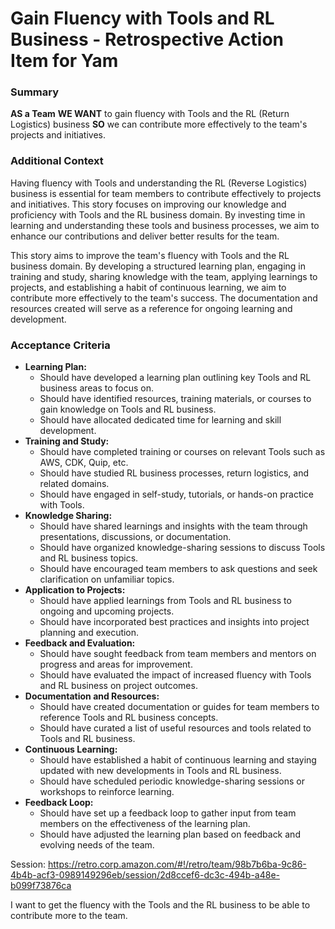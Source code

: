 
# Gain Fluency with  Tools and RL Business - Retrospective Action Item for Yam
### Summary
**AS a Team**
**WE WANT** to gain fluency with  Tools and the RL (Return Logistics) business
**SO** we can contribute more effectively to the team's projects and initiatives.

### Additional Context
Having fluency with  Tools and understanding the RL (Reverse Logistics) business is essential for team members to contribute effectively to projects and initiatives. This story focuses on improving our knowledge and proficiency with  Tools and the RL business domain. By investing time in learning and understanding these tools and business processes, we aim to enhance our contributions and deliver better results for the team.

This story aims to improve the team's fluency with  Tools and the RL business domain. By developing a structured learning plan, engaging in training and study, sharing knowledge with the team, applying learnings to projects, and establishing a habit of continuous learning, we aim to contribute more effectively to the team's success. The documentation and resources created will serve as a reference for ongoing learning and development.


### Acceptance Criteria

- **Learning Plan:**
  - Should have developed a learning plan outlining key  Tools and RL business areas to focus on.
  - Should have identified resources, training materials, or courses to gain knowledge on  Tools and RL business.
  - Should have allocated dedicated time for learning and skill development.
- **Training and Study:**
  - Should have completed training or courses on relevant  Tools such as AWS, CDK, Quip, etc.
  - Should have studied RL business processes, return logistics, and related domains.
  - Should have engaged in self-study, tutorials, or hands-on practice with  Tools.
- **Knowledge Sharing:**
  - Should have shared learnings and insights with the team through presentations, discussions, or documentation.
  - Should have organized knowledge-sharing sessions to discuss  Tools and RL business topics.
  - Should have encouraged team members to ask questions and seek clarification on unfamiliar topics.
- **Application to Projects:**
  - Should have applied learnings from  Tools and RL business to ongoing and upcoming projects.
  - Should have incorporated best practices and insights into project planning and execution.
- **Feedback and Evaluation:**
  - Should have sought feedback from team members and mentors on progress and areas for improvement.
  - Should have evaluated the impact of increased fluency with  Tools and RL business on project outcomes.
- **Documentation and Resources:**
  - Should have created documentation or guides for team members to reference  Tools and RL business concepts.
  - Should have curated a list of useful resources and tools related to  Tools and RL business.
- **Continuous Learning:**
  - Should have established a habit of continuous learning and staying updated with new developments in  Tools and RL business.
  - Should have scheduled periodic knowledge-sharing sessions or workshops to reinforce learning.
- **Feedback Loop:**
  - Should have set up a feedback loop to gather input from team members on the effectiveness of the learning plan.
  - Should have adjusted the learning plan based on feedback and evolving needs of the team.

Session: https://retro.corp.amazon.com/#!/retro/team/98b7b6ba-9c86-4b4b-acf3-0989149296eb/session/2d8ccef6-dc3c-494b-a48e-b099f73876ca

I want to get the fluency with the  Tools and the RL business to be able to contribute more to the team.
